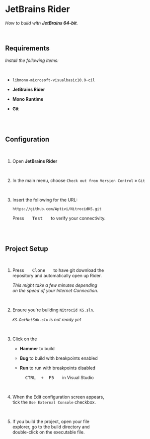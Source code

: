 
# JetBrains Rider

*How to build with **JetBrains 64-bit**.*

<br>

## Requirements

*Install the following items:*

<br>

- `libmono-microsoft-visualbasic10.0-cil`

- **JetBrains Rider**

- **Mono Runtime**

- **Git**

<br>
<br>

## Configuration

<br>

1.  Open **JetBrains Rider**

    <br>

2.  In the main menu, choose `Check out from Version Control` » `Git`

    <br>

3.  Insert the following for the URL:

    ```
    https://github.com/Aptivi/NitrocidKS.git
    ```
    
    Press  <kbd>  Test  </kbd>  to verify your connectivity.

<br>
<br>

## Project Setup

<br>

1.  Press  <kbd>  Clone  </kbd>  to have git download the <br>
    repository and automatically open up Rider.

    *This might take a few minutes depending* <br>
    *on the speed of your Internet Connection.*
    
    <br>

2.  Ensure you're building `Nitrocid KS.sln`.

    *`KS.DotNetSdk.sln` is not ready yet*
    
    <br>

3.  Click on the 

    -   **Hammer** to build
    
    -   **Bug** to build with breakpoints enabled
    
    -   **Run** to run with breakpoints disabled
    
        <kbd>  CTRL  +  F5  </kbd>  in Visual Studio
        
    <br>

4.  When the Edit configuration screen appears, <br>
    tick the `Use External Console` checkbox.
    
    <br>

5.  If you build the project, open your file <br>
    explorer, go to the build directory and <br>
    double-click on the executable file.

<br>
